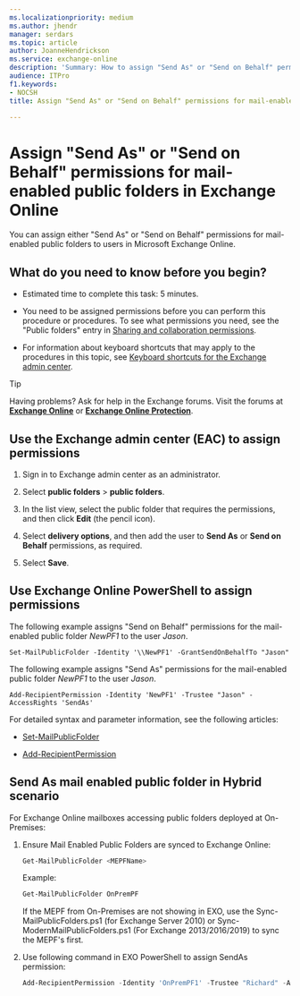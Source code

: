 ```yaml
---
ms.localizationpriority: medium
ms.author: jhendr
manager: serdars
ms.topic: article
author: JoanneHendrickson
ms.service: exchange-online
description: 'Summary: How to assign "Send As" or "Send on Behalf" permissions to your Exchange Online public folders.'
audience: ITPro
f1.keywords:
- NOCSH
title: Assign "Send As" or "Send on Behalf" permissions for mail-enabled public folders in Exchange Online

---
```


# Assign "Send As" or "Send on Behalf" permissions for mail-enabled public folders in Exchange Online

You can assign either "Send As" or "Send on Behalf" permissions for mail-enabled public folders to users in Microsoft Exchange Online.

## What do you need to know before you begin?

- Estimated time to complete this task: 5 minutes.

- You need to be assigned permissions before you can perform this procedure or procedures. To see what permissions you need, see the "Public folders" entry in [Sharing and collaboration permissions](../../../ExchangeServer/permissions/feature-permissions/sharing-and-collaboration-permissions.md).

- For information about keyboard shortcuts that may apply to the procedures in this topic, see [Keyboard shortcuts for the Exchange admin center](../../accessibility/keyboard-shortcuts-in-admin-center.md).

> [!TIP]
> Having problems? Ask for help in the Exchange forums. Visit the forums at [**Exchange Online**](/answers/topics/office-exchange-server-itpro.html) or [**Exchange Online Protection**](https://social.technet.microsoft.com/forums/forefront/home?forum=FOPE).

## Use the Exchange admin center (EAC) to assign permissions

1. Sign in to Exchange admin center as an administrator.

2. Select **public folders** \> **public folders**.

3. In the list view, select the public folder that requires the permissions, and then click **Edit** (the pencil icon).

4. Select **delivery options**, and then add the user to **Send As** or **Send on Behalf** permissions, as required.

5. Select **Save**.

## Use Exchange Online PowerShell to assign permissions

The following example assigns "Send on Behalf" permissions for the mail-enabled public folder *NewPF1* to the user *Jason*.

`Set-MailPublicFolder -Identity '\\NewPF1' -GrantSendOnBehalfTo "Jason"`

The following example assigns "Send As" permissions for the mail-enabled public folder *NewPF1* to the user *Jason*.

`Add-RecipientPermission -Identity 'NewPF1' -Trustee "Jason" -AccessRights 'SendAs'`

For detailed syntax and parameter information, see the following articles:

- [Set-MailPublicFolder](/powershell/module/exchange/set-mailpublicfolder)

- [Add-RecipientPermission](/powershell/module/exchange/add-recipientpermission)

## Send As mail enabled public folder in Hybrid scenario

For Exchange Online mailboxes accessing public folders deployed at On-Premises:

1. Ensure Mail Enabled Public Folders are synced to Exchange Online:

   ```powershell
   Get-MailPublicFolder <MEPFName>
   ```

   Example:

   ```powershell
   Get-MailPublicFolder OnPremPF
   ```

   If the MEPF from On-Premises are not showing in EXO, use the Sync-MailPublicFolders.ps1 (for Exchange Server 2010) or Sync-ModernMailPublicFolders.ps1 (For Exchange 2013/2016/2019) to sync the MEPF's first.

2. Use following command in EXO PowerShell to assign SendAs permission:

   ```powershell
   Add-RecipientPermission -Identity 'OnPremPF1' -Trustee "Richard" -AccessRights 'SendAs'
   ```
